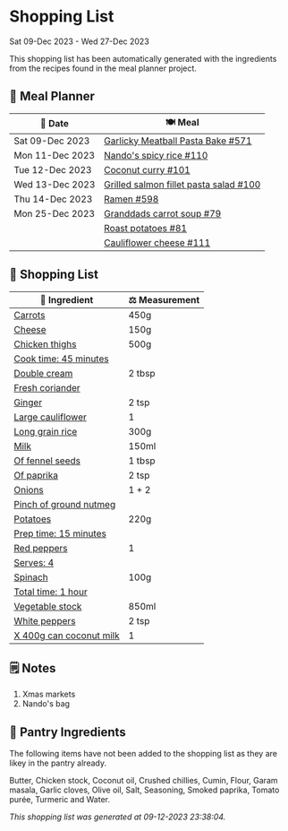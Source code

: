 # Shopping List

Sat 09-Dec 2023 - Wed 27-Dec 2023

This shopping list has been automatically generated with the ingredients from the recipes found in the meal planner project.

## 📅 Meal Planner

|📅 Date| 🍽️ Meal|
|----|----|
|Sat 09-Dec 2023|[Garlicky Meatball Pasta Bake  #571](https://github.com/jcallaghan/The-Cookbook/issues/571)|
|Mon 11-Dec 2023|[Nando's spicy rice #110](https://github.com/jcallaghan/The-Cookbook/issues/110)|
|Tue 12-Dec 2023|[Coconut curry #101](https://github.com/jcallaghan/The-Cookbook/issues/101)|
|Wed 13-Dec 2023|[Grilled salmon fillet pasta salad #100](https://github.com/jcallaghan/The-Cookbook/issues/100)|
|Thu 14-Dec 2023|[Ramen #598](https://github.com/jcallaghan/The-Cookbook/issues/598)|
|Mon 25-Dec 2023|[Granddads carrot soup #79](https://github.com/jcallaghan/The-Cookbook/issues/79)|
||[Roast potatoes  #81](https://github.com/jcallaghan/The-Cookbook/issues/81)|
||[Cauliflower cheese #111](https://github.com/jcallaghan/The-Cookbook/issues/111)|

## 🛒 Shopping List

| 🍌 Ingredient| ⚖️ Measurement|
|----------|-----------|
|[Carrots](https://www.sainsburys.co.uk/gol-ui/SearchResults/Carrots)|450g|
|[Cheese](https://www.sainsburys.co.uk/gol-ui/SearchResults/Cheese)|150g|
|[Chicken thighs](https://www.sainsburys.co.uk/gol-ui/SearchResults/Chicken%20thighs)|500g|
|[Cook time: 45 minutes](https://www.sainsburys.co.uk/gol-ui/SearchResults/Cook%20time:%2045%20minutes)||
|[Double cream](https://www.sainsburys.co.uk/gol-ui/SearchResults/Double%20cream)|2 tbsp|
|[Fresh coriander](https://www.sainsburys.co.uk/gol-ui/SearchResults/Fresh%20coriander)||
|[Ginger](https://www.sainsburys.co.uk/gol-ui/SearchResults/Ginger)|2 tsp|
|[Large cauliflower](https://www.sainsburys.co.uk/gol-ui/SearchResults/Large%20cauliflower)|1|
|[Long grain rice](https://www.sainsburys.co.uk/gol-ui/SearchResults/Long%20grain%20rice)|300g|
|[Milk](https://www.sainsburys.co.uk/gol-ui/SearchResults/Milk)|150ml|
|[Of fennel seeds](https://www.sainsburys.co.uk/gol-ui/SearchResults/Of%20fennel%20seeds)|1 tbsp|
|[Of paprika](https://www.sainsburys.co.uk/gol-ui/SearchResults/Of%20paprika)|2 tsp|
|[Onions](https://www.sainsburys.co.uk/gol-ui/SearchResults/Onions)|1 + 2|
|[Pinch of ground nutmeg](https://www.sainsburys.co.uk/gol-ui/SearchResults/Pinch%20of%20ground%20nutmeg)||
|[Potatoes](https://www.sainsburys.co.uk/gol-ui/SearchResults/Potatoes)|220g|
|[Prep time: 15 minutes](https://www.sainsburys.co.uk/gol-ui/SearchResults/Prep%20time:%2015%20minutes)||
|[Red peppers](https://www.sainsburys.co.uk/gol-ui/SearchResults/Red%20peppers)|1|
|[Serves: 4](https://www.sainsburys.co.uk/gol-ui/SearchResults/Serves:%204)||
|[Spinach](https://www.sainsburys.co.uk/gol-ui/SearchResults/Spinach)|100g|
|[Total time: 1 hour](https://www.sainsburys.co.uk/gol-ui/SearchResults/Total%20time:%201%20hour)||
|[Vegetable stock](https://www.sainsburys.co.uk/gol-ui/SearchResults/Vegetable%20stock)|850ml|
|[White peppers](https://www.sainsburys.co.uk/gol-ui/SearchResults/White%20peppers)|2 tsp|
|[X 400g can coconut milk](https://www.sainsburys.co.uk/gol-ui/SearchResults/X%20400g%20can%20coconut%20milk)|1|

## 🗒️ Notes

1. Xmas markets
1. Nando's bag

## 🏪 Pantry Ingredients

The following items have not been added to the shopping list as they are likey in the pantry already.

Butter, Chicken stock, Coconut oil, Crushed chillies, Cumin, Flour, Garam masala, Garlic cloves, Olive oil, Salt, Seasoning, Smoked paprika, Tomato purée, Turmeric and Water.


_This shopping list was generated at 09-12-2023 23:38:04._
